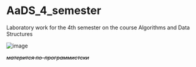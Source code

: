 # AaDS_4_semester
Laboratory work for the 4th semester on the course Algorithms and Data Structures

![image](https://github.com/TheJuliana/AaDS_4_semester/assets/62110361/fce25509-e8d4-4517-aa57-b15f725dd2be)




 ~~*матерится по-программистски*~~
